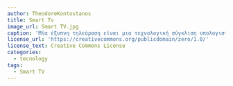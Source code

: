 ```yaml
---
author: TheodoreKontostanos
title: Smart Tv
image_url: Smart TV.jpg
caption: 'Μία έξυπνη τηλεόραση είναι μια τεχνολογική σύγκλιση υπολογιστών και τηλεοράσεων, καθώς σε αυτή ο χρήστης με την βοήθεια του διαδικτύου του επιτρέπεται η δυνατότητα να μεταδίδει μουσική και βίντεο, καθώς και να περιηγειται στο διαδίκτυο.'
license_url: 'https://creativecommons.org/publicdomain/zero/1.0/'
license_text: Creative Commons License
categories:
  - tecnology
tags:
  - Smart TV
---
```

